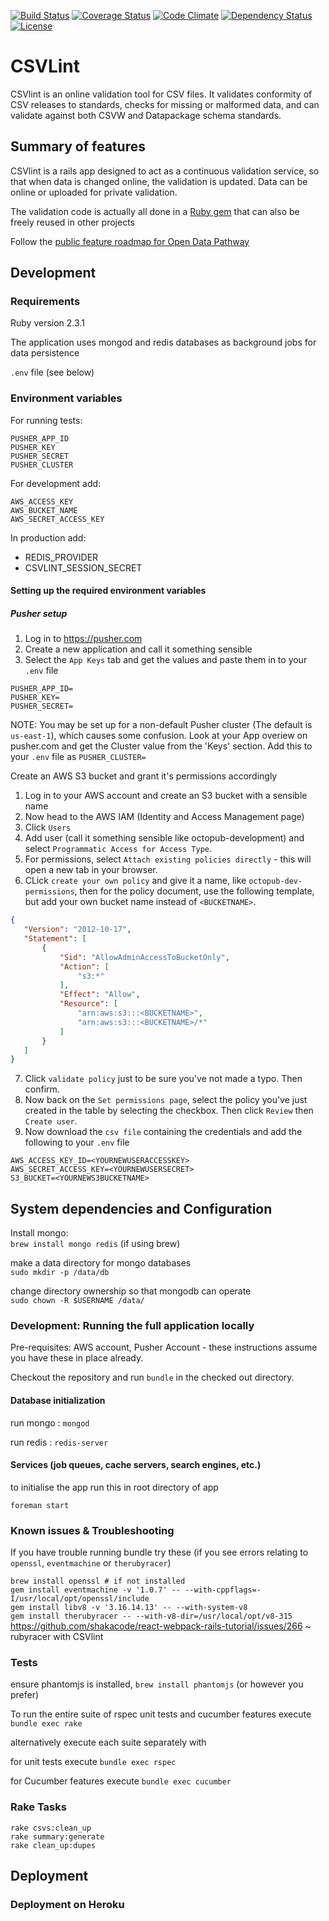 [![Build Status](http://img.shields.io/travis/theodi/csvlint.png)](https://travis-ci.org/theodi/csvlint)
[![Coverage Status](http://img.shields.io/coveralls/theodi/csvlint/badge.png)](https://coveralls.io/r/theodi/csvlint)
[![Code Climate](https://codeclimate.com/github/theodi/csvlint.png)](https://codeclimate.com/github/theodi/csvlint)
[![Dependency Status](https://gemnasium.com/theodi/csvlint.png)](https://gemnasium.com/theodi/csvlint)
[![License](http://img.shields.io/:license-mit-green.svg)](http://theodi.mit-license.org/)

# CSVLint

CSVlint is an online validation tool for CSV files. It validates conformity of CSV releases to standards, checks for missing or malformed data, and can validate against both CSVW and Datapackage schema standards.

## Summary of features

CSVlint is a rails app designed to act as a continuous validation service, so that when data is changed online, the validation is updated. Data can be online or uploaded for private validation.

The validation code is actually all done in a [Ruby gem](https://github.com/theodi/csvlint.rb) that can also be freely reused in other projects

Follow the [public feature roadmap for Open Data Pathway](https://trello.com/b/2xc7Q0kd/labs-public-toolbox-roadmap?menu=filter&filter=label:Pathway)

## Development

### Requirements

Ruby version 2.3.1

The application uses mongod and redis databases as background jobs for data persistence

`.env` file (see below)

### Environment variables

For running tests:
```
PUSHER_APP_ID
PUSHER_KEY
PUSHER_SECRET
PUSHER_CLUSTER
```

For development add:
```
AWS_ACCESS_KEY
AWS_BUCKET_NAME
AWS_SECRET_ACCESS_KEY
```

In production add:

* REDIS_PROVIDER
* CSVLINT_SESSION_SECRET

#### Setting up the required environment variables

##### Pusher setup

1. Log in to https://pusher.com
2. Create a new application and call it something sensible
3. Select the ```App Keys``` tab and get the values and paste them in to your ```.env``` file

```
PUSHER_APP_ID=
PUSHER_KEY=
PUSHER_SECRET=
```

NOTE: You may be set up for a non-default Pusher cluster (The default is ```us-east-1```), which causes some confusion. Look at your App overiew on pusher.com and get the Cluster value from the 'Keys' section. Add this to your ```.env``` file as ```PUSHER_CLUSTER=```

Create an AWS S3 bucket and grant it's permissions accordingly

1. Log in to your AWS account and create an S3 bucket with a sensible name
2. Now head to the AWS IAM (Identity and Access Management page)
3. Click ```Users```
4. Add user (call it something sensible like octopub-development) and select ```Programmatic Access for Access Type```.
5. For permissions, select ```Attach existing policies directly``` - this will open a new tab in your browser.
6. CLick ```create your own policy``` and give it a name, like ```octopub-dev-permissions```, then for the policy document, use the following template, but add your own bucket name instead of ```<BUCKETNAME>```.
 ```json
{
    "Version": "2012-10-17",
    "Statement": [
        {
            "Sid": "AllowAdminAccessToBucketOnly",
            "Action": [
                "s3:*"
            ],
            "Effect": "Allow",
            "Resource": [
                "arn:aws:s3:::<BUCKETNAME>",
                "arn:aws:s3:::<BUCKETNAME>/*"
            ]
        }
    ]
}
```
7. Click ```validate policy``` just to be sure you've not made a typo. Then confirm.
8. Now back on the ```Set permissions page```, select the policy you've just created in the table by selecting the checkbox. Then click ```Review``` then ```Create user```.
9. Now download the ```csv file``` containing the credentials and add the following to your ```.env``` file

```
AWS_ACCESS_KEY_ID=<YOURNEWUSERACCESSKEY>
AWS_SECRET_ACCESS_KEY=<YOURNEWUSERSECRET>
S3_BUCKET=<YOURNEWS3BUCKETNAME>
```

## System dependencies and Configuration

Install mongo:  
    `brew install mongo redis` (if using brew)

make a data directory for mongo databases  
  `sudo mkdir -p /data/db`

change directory ownership so that mongodb can operate    
  `sudo chown -R $USERNAME /data/`

### Development: Running the full application locally

Pre-requisites: AWS account, Pusher Account - these instructions assume you have these in place already.

Checkout the repository and run ```bundle``` in the checked out directory.

#### Database initialization

run mongo  : `mongod`

run redis  : `redis-server`

#### Services (job queues, cache servers, search engines, etc.)

to initialise the app run this in root directory of app

`foreman start`

### Known issues & Troubleshooting

If you have trouble running bundle try these (if you see errors relating to `openssl`, `eventmachine` or `therubyracer`)

`brew install openssl # if not installed`  
`gem install eventmachine -v '1.0.7' -- --with-cppflags=-I/usr/local/opt/openssl/include`  
`gem install libv8 -v '3.16.14.13' -- --with-system-v8`  
`gem install therubyracer -- --with-v8-dir=/usr/local/opt/v8-315 `  
https://github.com/shakacode/react-webpack-rails-tutorial/issues/266 ~ rubyracer with CSVlint

### Tests

ensure phantomjs is installed, `brew install phantomjs` (or however you prefer)  

To run the entire suite of rspec unit tests and cucumber features execute  
`bundle exec rake`

alternatively execute each suite separately with  

for unit tests execute `bundle exec rspec`

for Cucumber features execute `bundle exec cucumber`

### Rake Tasks

`rake csvs:clean_up`  
`rake summary:generate`  
`rake clean_up:dupes`  

## Deployment

### Deployment on Heroku
